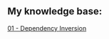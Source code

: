 ## My knowledge base:

[01 - Dependency Inversion](https://github.com/WilliamYizima/articles/tree/01-dependency-inversion)